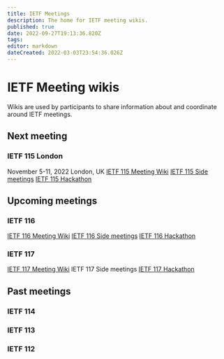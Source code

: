 ```yaml
---
title: IETF Meetings
description: The home for IETF meeting wikis.
published: true
date: 2022-09-27T19:13:36.820Z
tags: 
editor: markdown
dateCreated: 2022-03-03T23:54:36.026Z
---
```


# IETF Meeting wikis

Wikis are used by participants to share information about and coordinate around IETF meetings.

## Next meeting
### IETF 115 London
November 5-11, 2022 London, UK
[IETF 115 Meeting Wiki](/meeting/115)
[IETF 115 Side meetings]()
[IETF 115 Hackathon](/meeting/115/hackathon)

## Upcoming meetings
### IETF 116
[IETF 116 Meeting Wiki](/meeting/116)
[IETF 116 Side meetings]()
[IETF 116 Hackathon](/meeting/116/hackathon)

### IETF 117
[IETF 117 Meeting Wiki](/meeting/117)
IETF 117 Side meetings
[IETF 117 Hackathon](/meeting/117/hackathon)

## Past meetings
### IETF 114
### IETF 113
### IETF 112
